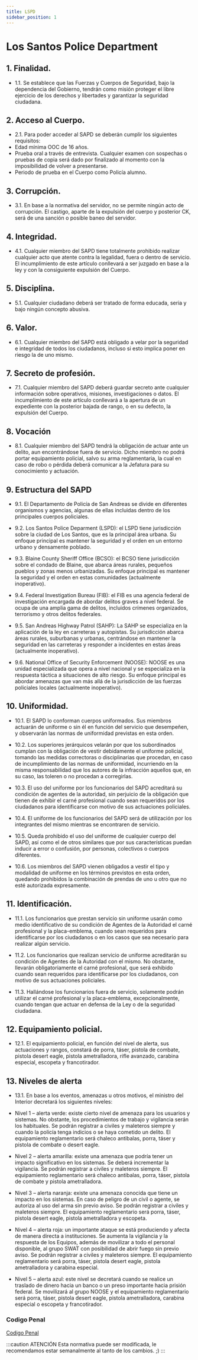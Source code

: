 ```yaml
---
title: LSPD
sidebar_position: 1
---
```

# Los Santos Police Department

## 1. Finalidad.

- 1.1. Se establece que las Fuerzas y Cuerpos de Seguridad, bajo la dependencia del Gobierno, tendrán como misión proteger el libre ejercicio de los derechos y libertades y garantizar la seguridad ciudadana.

## 2. Acceso al Cuerpo.

- 2.1. Para poder acceder al SAPD se deberán cumplir los siguientes requisitos:
- Edad mínima OOC de 16 años.
- Prueba oral a través de entrevista. Cualquier examen con sospechas o pruebas de copia será dado por finalizado al momento con la imposibilidad de volver a presentarse.
- Periodo de prueba en el Cuerpo como Policía alumno.

## 3. Corrupción.

- 3.1. En base a la normativa del servidor, no se permite ningún acto de corrupción. El castigo, aparte de la expulsión del cuerpo y posterior CK, será de una sanción o posible baneo del servidor.

## 4. Integridad.

- 4.1. Cualquier miembro del SAPD tiene totalmente prohibido realizar cualquier acto que atente contra la legalidad, fuera o dentro de servicio. El incumplimiento de este artículo conllevará a ser juzgado en base a la ley y con la consiguiente expulsión del Cuerpo.

## 5. Disciplina.

- 5.1. Cualquier ciudadano deberá ser tratado de forma educada, seria y bajo ningún concepto abusiva.

## 6. Valor.

- 6.1. Cualquier miembro del SAPD está obligado a velar por la seguridad e integridad de todos los ciudadanos, incluso si esto implica poner en riesgo la de uno mismo.

## 7. Secreto de profesión.

- 7.1. Cualquier miembro del SAPD deberá guardar secreto ante cualquier información sobre operativos, misiones, investigaciones o datos. El incumplimiento de este artículo conllevará a la apertura de un expediente con la posterior bajada de rango, o en su defecto, la expulsión del Cuerpo.

## 8. Vocación

- 8.1. Cualquier miembro del SAPD tendrá la obligación de actuar ante un delito, aun encontrándose fuera de servicio. Dicho miembro no podrá portar equipamiento policial, salvo su arma reglamentaria, la cual en caso de robo o pérdida deberá comunicar a la Jefatura para su conocimiento y actuación.

## 9. Estructura del SAPD

- 9.1. El Departamento de Policía de San Andreas se divide en diferentes organismos y agencias, algunas de ellas incluidas dentro de los principales cuerpos policiales.

- 9.2. Los Santos Police Deparment (LSPD): el LSPD tiene jurisdicción sobre la ciudad de Los Santos, que es la principal área urbana. Su enfoque principal es mantener la seguridad y el orden en un entorno urbano y densamente poblado.

- 9.3. Blaine County Sheriff Office (BCSO): el BCSO tiene jurisdicción sobre el condado de Blaine, que abarca áreas rurales, pequeños pueblos y zonas menos urbanizadas. Su enfoque principal es mantener la seguridad y el orden en estas comunidades (actualmente inoperativo).

- 9.4. Federal Investigation Bureau (FIB): el FIB es una agencia federal de investigación encargada de abordar delitos graves a nivel federal. Se ocupa de una amplia gama de delitos, incluidos crímenes organizados, terrorismo y otros delitos federales.

- 9.5. San Andreas Highway Patrol (SAHP): La SAHP se especializa en la aplicación de la ley en carreteras y autopistas. Su jurisdicción abarca áreas rurales, suburbanas y urbanas, centrándose en mantener la seguridad en las carreteras y responder a incidentes en estas áreas (actualmente inoperativo).

- 9.6. National Office of Security Enforcement (NOOSE): NOOSE es una unidad especializada que opera a nivel nacional y se especializa en la respuesta táctica a situaciones de alto riesgo. Su enfoque principal es abordar amenazas que van más allá de la jurisdicción de las fuerzas policiales locales (actualmente inoperativo).

## 10. Uniformidad.

- 10.1. El SAPD lo conforman cuerpos uniformados. Sus miembros actuarán de uniforme o sin él en función del servicio que desempeñen, y observarán las normas de uniformidad previstas en esta orden.

- 10.2. Los superiores jerárquicos velarán por que los subordinados cumplan con la obligación de vestir debidamente el uniforme policial, tomando las medidas correctoras o disciplinarias que procedan, en caso de incumplimiento de las normas de uniformidad, incurriendo en la misma responsabilidad que los autores de la infracción aquellos que, en su caso, las toleren o no procedan a corregirlas.

- 10.3. El uso del uniforme por los funcionarios del SAPD acreditará su condición de agentes de la autoridad, sin perjuicio de la obligación que tienen de exhibir el carné profesional cuando sean requeridos por los ciudadanos para identificarse con motivo de sus actuaciones policiales.

- 10.4. El uniforme de los funcionarios del SAPD será de utilización por los integrantes del mismo mientras se encontraren de servicio.

- 10.5. Queda prohibido el uso del uniforme de cualquier cuerpo del SAPD, así como el de otros similares que por sus características puedan inducir a error o confusión, por personas, colectivos o cuerpos diferentes.

- 10.6. Los miembros del SAPD vienen obligados a vestir el tipo y modalidad de uniforme en los términos previstos en esta orden, quedando prohibidos la combinación de prendas de uno u otro que no esté autorizada expresamente.

## 11. Identificación.

- 11.1. Los funcionarios que prestan servicio sin uniforme usarán como medio identificativo de su condición de Agentes de la Autoridad el carné profesional y la placa-emblema, cuando sean requeridos para identificarse por los ciudadanos o en los casos que sea necesario para realizar algún servicio.

- 11.2. Los funcionarios que realizan servicio de uniforme acreditarán su condición de Agentes de la Autoridad con el mismo. No obstante, llevarán obligatoriamente el carné profesional, que será exhibido cuando sean requeridos para identificarse por los ciudadanos, con motivo de sus actuaciones policiales.

- 11.3. Hallándose los funcionarios fuera de servicio, solamente podrán utilizar el carné profesional y la placa-emblema, excepcionalmente, cuando tengan que actuar en defensa de la Ley o de la seguridad ciudadana.

## 12. Equipamiento policial.

- 12.1. El equipamiento policial, en función del nivel de alerta, sus actuaciones y rangos, constará de porra, táser, pistola de combate, pistola desert eagle, pistola ametralladora, rifle avanzado, carabina especial, escopeta y francotirador.

## 13. Niveles de alerta

- 13.1. En base a los eventos, amenazas u otros motivos, el ministro del Interior decretará los siguientes niveles:
  
- Nivel 1 – alerta verde: existe cierto nivel de amenaza para los usuarios y sistemas. No obstante, los procedimientos de trabajo y vigilancia serán los habituales. Se podrán registrar a civiles y maleteros siempre y cuando la policía tenga indicios o se haya cometido un delito. El equipamiento reglamentario será chaleco antibalas, porra, táser y pistola de combate o desert eagle.

- Nivel 2 – alerta amarilla: existe una amenaza que podría tener un impacto significativo en los sistemas. Se deberá incrementar la vigilancia. Se podrán registrar a civiles y maleteros siempre. El equipamiento reglamentario será chaleco antibalas, porra, táser, pistola de combate y pistola ametralladora.

- Nivel 3 – alerta naranja: existe una amenaza conocida que tiene un impacto en los sistemas. En caso de peligro de un civil o agente, se autoriza al uso del arma sin previo aviso. Se podrán registrar a civiles y maleteros siempre. El equipamiento reglamentario será porra, táser, pistola desert eagle, pistola ametralladora y escopeta.

- Nivel 4 – alerta roja: un importante ataque se está produciendo y afecta de manera directa a instituciones. Se aumenta la vigilancia y la respuesta de los Equipos, además de movilizar a todo el personal disponible, al grupo SWAT con posibilidad de abrir fuego sin previo aviso. Se podrán registrar a civiles y maleteros siempre. El equipamiento reglamentario será porra, táser, pistola desert eagle, pistola ametralladora y carabina especial.

- Nivel 5 – alerta azul: este nivel se decretará cuando se realice un traslado de dinero hacia un banco o un preso importante hacia prisión federal. Se movilizará al grupo NOOSE y el equipamiento reglamentario será porra, táser, pistola desert eagle, pistola ametralladora, carabina especial o escopeta y francotirador.

### Codigo Penal

[Codigo Penal](./static/codigo_penal.pdf)

<!-- <a target="\_blank" href={require('./static/codigo_penal.pdf').default}> Download this docx </a> -->

<!-- ./static/codigo_penal.pdf -->

:::caution ATENCIÓN
Esta normativa puede ser modificada, le recomendamos estar semanalmente al tanto de los cambios. ;)
:::